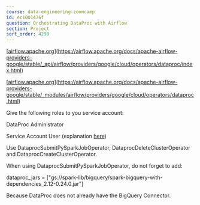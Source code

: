 ```yaml
---
course: data-engineering-zoomcamp
id: ec1001476f
question: Orchestrating DataProc with Airflow
section: Project
sort_order: 4290
---
```


[[airflow.apache.org](https://airflow.apache.org/docs/apache-airflow-providers-google/stable/_api/airflow/providers/google/cloud/operators/dataproc/index.html)](https://airflow.apache.org/docs/apache-airflow-providers-google/stable/_api/airflow/providers/google/cloud/operators/dataproc/index.html)

[[airflow.apache.org](https://airflow.apache.org/docs/apache-airflow-providers-google/stable/_modules/airflow/providers/google/cloud/operators/dataproc.html)](https://airflow.apache.org/docs/apache-airflow-providers-google/stable/_modules/airflow/providers/google/cloud/operators/dataproc.html)

Give the following roles to you service account:

DataProc Administrator

Service Account User (explanation [here](https://stackoverflow.com/questions/63941429/user-not-authorized-to-act-as-service-account-when-using-workload-identity))

Use DataprocSubmitPySparkJobOperator, DataprocDeleteClusterOperator and  DataprocCreateClusterOperator.

When using  DataprocSubmitPySparkJobOperator, do not forget to add:

dataproc_jars = ["gs://spark-lib/bigquery/spark-bigquery-with-dependencies_2.12-0.24.0.jar"]

Because DataProc does not already have the BigQuery Connector.

